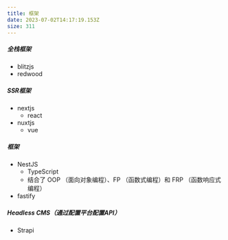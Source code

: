 ```yaml
---
title: 框架
date: 2023-07-02T14:17:19.153Z
size: 311
---
```

##### 全栈框架

- blitzjs
- redwood

##### SSR框架

- nextjs
  - react
- nuxtjs
  - vue

##### 框架

- NestJS
  - TypeScript 
  - 结合了 OOP （面向对象编程）、FP （函数式编程）和 FRP （函数响应式编程）
- fastify

##### Headless CMS（通过配置平台配置API）

- Strapi
